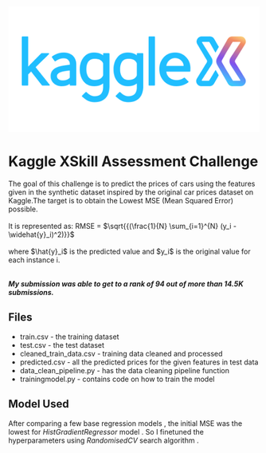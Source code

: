 ![alt text](image.png)

<h1> Kaggle XSkill Assessment Challenge</h1> 
The goal of this challenge is to predict the prices of cars using the features given in the synthetic dataset inspired by the original car prices dataset on Kaggle.The target is to obtain the Lowest MSE (Mean Squared Error) possible.
<br></br>
It is represented as:
RMSE = $\sqrt{{(\frac{1}{N} \sum_{i=1}^{N} (y_i - \widehat{y}_i)^2)}}$
<br></br>
where $\hat{y}_i$ is the predicted value and $y_i$ is the original value for each instance i.
<br></br>

***My submission was able to get to a rank of 94 out of more than 14.5K submissions.*** 





<h2>Files</h2>

* train.csv - the training dataset
* test.csv - the test dataset
* cleaned_train_data.csv - training data cleaned and processed
* predicted.csv - all the predicted prices for the given features in test data
* data_clean_pipeline.py - has the data cleaning pipeline function 
* trainingmodel.py - contains code on how to train the model


<h2>Model Used</h2>

After comparing a few base regression  models , the initial MSE was the lowest for *HistGradientRegressor* model . So I finetuned the hyperparameters using *RandomisedCV* search algorithm .
